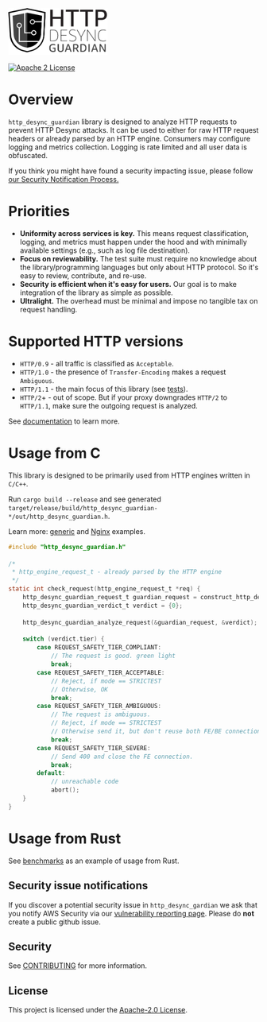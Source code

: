 <img src="docs/http-desync-guardian-logo.png" width="200">

[![Apache 2 License](https://img.shields.io/github/license/awslabs/s2n.svg)](http://aws.amazon.com/apache-2-0/)

Overview
========

`http_desync_guardian` library is designed to analyze HTTP requests to prevent HTTP Desync attacks.
It can be used to either for raw HTTP request headers or already parsed by an HTTP engine.
Consumers may configure logging and metrics collection.
Logging is rate limited and all user data is obfuscated. 

If you think you might have found a security impacting issue, please follow [our Security Notification Process.](#security-issue-notifications)

Priorities
=======

* **Uniformity across services is key.** This means request classification, logging, and metrics must happen under the hood and with minimally available settings (e.g., such as log file destination).
* **Focus on reviewability.** The test suite must require no knowledge about the library/programming languages but only about HTTP protocol. So it's easy to review, contribute, and re-use.
* **Security is efficient when it's easy for users.** Our goal is to make integration of the library as simple as possible.
* **Ultralight.** The overhead must be minimal and impose no tangible tax on request handling.

Supported HTTP versions
======

* `HTTP/0.9` - all traffic is classified as `Acceptable`.
* `HTTP/1.0` - the presence of `Transfer-Encoding` makes a request `Ambiguous`.
* `HTTP/1.1` - the main focus of this library (see [tests](./tests)).
* `HTTP/2`+ - out of scope. But if your proxy downgrades `HTTP/2` to `HTTP/1.1`, make sure the outgoing request is analyzed. 

See [documentation](./docs) to learn more.

Usage from C
=====

This library is designed to be primarily used from HTTP engines written in `C/C++`.  

Run `cargo build --release` and see generated `target/release/build/http_desync_guardian-*/out/http_desync_guardian.h`.

Learn more: [generic](./misc/demo-c) and [Nginx](./misc/demo-nginx) examples.

```c
#include "http_desync_guardian.h"

/* 
 * http_engine_request_t - already parsed by the HTTP engine 
 */
static int check_request(http_engine_request_t *req) {
    http_desync_guardian_request_t guardian_request = construct_http_desync_guardian_from(req); 
    http_desync_guardian_verdict_t verdict = {0};

    http_desync_guardian_analyze_request(&guardian_request, &verdict);

    switch (verdict.tier) {
        case REQUEST_SAFETY_TIER_COMPLIANT:
            // The request is good. green light
            break;
        case REQUEST_SAFETY_TIER_ACCEPTABLE:
            // Reject, if mode == STRICTEST
            // Otherwise, OK
            break;
        case REQUEST_SAFETY_TIER_AMBIGUOUS:
            // The request is ambiguous.
            // Reject, if mode == STRICTEST 
            // Otherwise send it, but don't reuse both FE/BE connections.
            break;
        case REQUEST_SAFETY_TIER_SEVERE:
            // Send 400 and close the FE connection.
            break;
        default:
            // unreachable code
            abort();
    }
}
```

Usage from Rust
====

See [benchmarks](./benches/benchmarks.rs) as an example of usage from Rust. 

## Security issue notifications

If you discover a potential security issue in `http_desync_gardian` we ask that you notify
AWS Security via our [vulnerability reporting page](http://aws.amazon.com/security/vulnerability-reporting/). Please do **not** create a public github issue. 

## Security

See [CONTRIBUTING](./CONTRIBUTING.md) for more information.

## License

This project is licensed under the [Apache-2.0 License](./LICENSE).

